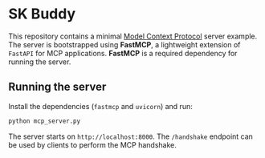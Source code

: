 # SK Buddy

This repository contains a minimal [Model Context Protocol](https://github.com/openai/) server example.  The
server is bootstrapped using **FastMCP**, a lightweight extension of `FastAPI`
for MCP applications. **FastMCP** is a required dependency for running the
server.

## Running the server

Install the dependencies (`fastmcp` and `uvicorn`) and run:

```bash
python mcp_server.py
```

The server starts on `http://localhost:8000`. The `/handshake` endpoint can be
used by clients to perform the MCP handshake.
